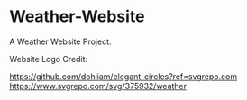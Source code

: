 # Weather-Website

A Weather Website Project.

Website Logo Credit:

https://github.com/dohliam/elegant-circles?ref=svgrepo.com
https://www.svgrepo.com/svg/375932/weather
